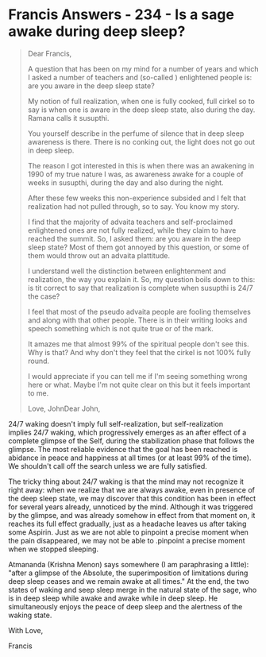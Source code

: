# Francis Answers - 234 - Is a sage awake during deep sleep?

>Dear Francis,
>
>A question that has been on my mind for a number of years and which I asked a number of teachers and (so-called ) enlightened people is: are you aware in the deep sleep state?
>
>My notion of full realization, when one is fully cooked, full cirkel so to say is when one is aware in the deep sleep state, also during the day. Ramana calls it susupthi.
>
>You yourself describe in the perfume of silence that in deep sleep awareness is there. There is no conking out, the light does not go out in deep sleep.
>
>The reason I got interested in this is when there was an awakening in 1990 of my true nature I was, as awareness awake for a couple of weeks in susupthi, during the day and also during the night.
>
>After these few weeks this non-experience subsided and I felt that realization had not pulled through, so to say. You know my story.
>
>I find that the majority of advaita teachers and self-proclaimed enlightened ones are not fully realized, while they claim to have reached the summit. So, I asked them: are you aware in the deep sleep state? Most of them got annoyed by this question, or some of them would throw out an advaita plattitude.
>
>I understand well the distinction between enlightenment and realization, the way you explain it. So, my question boils down to this: is tit correct to say that realization is complete when susupthi is 24/7 the case?
>
>I feel that most of the pseudo advaita people are fooling themselves and along with that other people. There is in their writing looks and speech something which is not quite true or of the mark.
>
>It amazes me that almost 99% of the spiritual people don't see this. Why is that? And why don't they feel that the cirkel is not 100% fully round.
>
>I would appreciate if you can tell me if I'm seeing something wrong here or what. Maybe I'm not quite clear on this but it feels important to me.
>
>Love, JohnDear John,

24/7 waking doesn't imply full self-realization, but self-realization implies 24/7 waking, which progressively emerges as an after effect of a complete glimpse of the Self, during the stabilization phase that follows the glimpse. The most reliable evidence that the goal has been reached is abidance in peace and happiness at all times (or at least 99% of the time). We shouldn't call off the search unless we are fully satisfied.

The tricky thing about 24/7 waking is that the mind may not recognize it right away: when we realize that we are always awake, even in presence of the deep sleep state, we may discover that this condition has been in effect for several years already, unnoticed by the mind. Although it was triggered by the glimpse, and was already somehow in effect from that moment on, it reaches its full effect gradually, just as a headache leaves us after taking some Aspirin. Just as we are not able to pinpoint a precise moment when the pain disappeared, we may not be able to .pinpoint a precise moment when we stopped sleeping.

Atmananda (Krishna Menon) says somewhere (I am paraphrasing a little): "after a glimpse of the Absolute, the superimposition of limitations during deep sleep ceases and we remain awake at all times." At the end, the two states of waking and seep sleep merge in the natural state of the sage, who is in deep sleep while awake and awake while in deep sleep. He simultaneously enjoys the peace of deep sleep and the alertness of the waking state.

With Love,

Francis